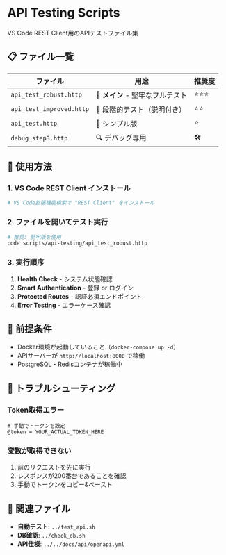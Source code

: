 # API Testing Scripts

VS Code REST Client用のAPIテストファイル集

## 📋 ファイル一覧

| ファイル | 用途 | 推奨度 |
|---------|------|--------|
| `api_test_robust.http` | 🌟 **メイン** - 堅牢なフルテスト | ⭐⭐⭐ |
| `api_test_improved.http` | 📝 段階的テスト（説明付き） | ⭐⭐ |
| `api_test.http` | 🔧 シンプル版 | ⭐ |
| `debug_step3.http` | 🔍 デバッグ専用 | 🛠️ |

## 🚀 使用方法

### 1. VS Code REST Client インストール
```bash
# VS Code拡張機能検索で "REST Client" をインストール
```

### 2. ファイルを開いてテスト実行
```bash
# 推奨: 堅牢版を使用
code scripts/api-testing/api_test_robust.http
```

### 3. 実行順序
1. **Health Check** - システム状態確認
2. **Smart Authentication** - 登録 or ログイン
3. **Protected Routes** - 認証必須エンドポイント
4. **Error Testing** - エラーケース確認

## 📝 前提条件

- Docker環境が起動していること（`docker-compose up -d`）
- APIサーバーが `http://localhost:8000` で稼働
- PostgreSQL・Redisコンテナが稼働中

## 🔧 トラブルシューティング

### Token取得エラー
```http
# 手動でトークンを設定
@token = YOUR_ACTUAL_TOKEN_HERE
```

### 変数が取得できない
1. 前のリクエストを先に実行
2. レスポンスが200番台であることを確認
3. 手動でトークンをコピー&ペースト

## 🔗 関連ファイル

- **自動テスト**: `../test_api.sh`
- **DB確認**: `../check_db.sh` 
- **API仕様**: `../../docs/api/openapi.yml`